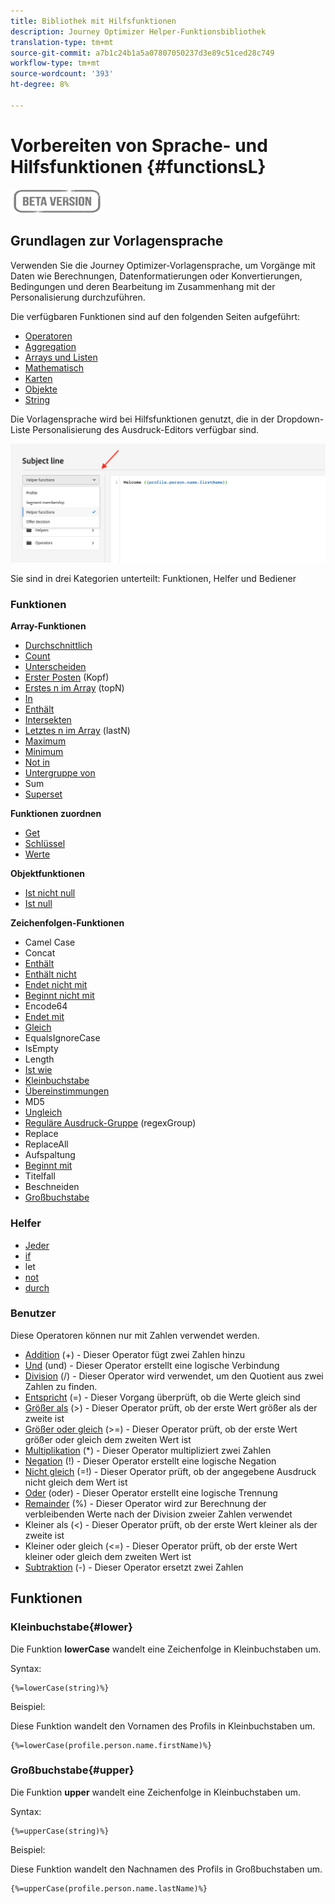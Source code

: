 ```yaml
---
title: Bibliothek mit Hilfsfunktionen
description: Journey Optimizer Helper-Funktionsbibliothek
translation-type: tm+mt
source-git-commit: a7b1c24b1a5a07807050237d3e89c51ced28c749
workflow-type: tm+mt
source-wordcount: '393'
ht-degree: 8%

---
```



# Vorbereiten von Sprache- und Hilfsfunktionen {#functionsL}

![](../../assets/do-not-localize/badge.png)


## Grundlagen zur Vorlagensprache

Verwenden Sie die Journey Optimizer-Vorlagensprache, um Vorgänge mit Daten wie Berechnungen, Datenformatierungen oder Konvertierungen, Bedingungen und deren Bearbeitung im Zusammenhang mit der Personalisierung durchzuführen.

Die verfügbaren Funktionen sind auf den folgenden Seiten aufgeführt:

* [Operatoren](operators.md)
* [Aggregation](aggregation.md)
* [Arrays und Listen](arrays-list.md)
* [Mathematisch](maths.md)
* [Karten](maps.md)
* [Objekte](objects.md)
* [String ](string.md)

Die Vorlagensprache wird bei Hilfsfunktionen genutzt, die in der Dropdown-Liste Personalisierung des Ausdruck-Editors verfügbar sind.

![](../assets/access-helper-functions.png)

Sie sind in drei Kategorien unterteilt: Funktionen, Helfer und Bediener

### Funktionen

**Array-Funktionen**

* [Durchschnittlich](aggregation.md#average)
* [Count](aggregation.md#count)
* [Unterscheiden](arrays-list.md#distinct)
* [Erster Posten](arrays-list.md#head)  (Kopf)
* [Erstes n im Array](arrays-list.md#first-n)  (topN)
* [In](arrays-list.md#in)
* [Enthält](arrays-list.md#includes)
* [Intersekten](arrays-list.md#intersects)
* [Letztes n im Array](arrays-list.md#last-n)  (lastN)
* [Maximum](aggregation.md#maximum)
* [Minimum](aggregation.md#minimum)
* [Not in](arrays-list.md#notin)
* [Untergruppe von](arrays-list.md#subset)
* Sum
* [Superset](arrays-list.md#superset)

**Funktionen zuordnen**

* [Get](maps.md#get)
* [Schlüssel](maps.md#keys)
* [Werte](maps.md#values)

**Objektfunktionen**

* [Ist nicht null](objects.md#isNotNull)
* [Ist null](objects.md#isNull)

**Zeichenfolgen-Funktionen**

* Camel Case
* Concat
* [Enthält](string.md#contains)
* [Enthält nicht](string.md#doesNotContain)
* [Endet nicht mit](string.md#doesNotEndWith)
* [Beginnt nicht mit](string.md#doesNotStartWith)
* Encode64
* [Endet mit](string.md#endsWith)
* [Gleich](string.md#equals)
* EqualsIgnoreCase
* IsEmpty
* Length
* [Ist wie](string.md#like)
* [Kleinbuchstabe](#lower)
* [Übereinstimmungen](string.md#matches)
* MD5
* [Ungleich](string.md#notEqualTo)
* [Reguläre Ausdruck-Gruppe](string.md#regexGroup) (regexGroup)
* Replace
* ReplaceAll
* Aufspaltung
* [Beginnt mit](string.md#startsWith)
* Titelfall
* Beschneiden
* [Großbuchstabe](#upper)

### Helfer

* [Jeder](../personalization-syntax.md#each)
* [if](../personalization-syntax.md#if)
* let
* [not](../personalization-syntax.md#unless)
* [durch](../personalization-syntax.md#with)

### Benutzer

Diese Operatoren können nur mit Zahlen verwendet werden.

* [Addition](maths.md#add) (+) - Dieser Operator fügt zwei Zahlen hinzu
* [Und](operators.md#and) (und) - Dieser Operator erstellt eine logische Verbindung
* [Division](maths.md#divide) (/) - Dieser Operator wird verwendet, um den Quotient aus zwei Zahlen zu finden.
* [Entspricht](operators.md#and) (=) - Dieser Vorgang überprüft, ob die Werte gleich sind
* [Größer als](operators.md#greaterthan) (>) - Dieser Operator prüft, ob der erste Wert größer als der zweite ist
* [Größer oder gleich](operators.md#greaterthanorequal)  (>=) - Dieser Operator prüft, ob der erste Wert größer oder gleich dem zweiten Wert ist
* [Multiplikation](maths.md#multiply) (*) - Dieser Operator multipliziert zwei Zahlen
* [Negation](operators.md#not) (!) - Dieser Operator erstellt eine logische Negation
* [Nicht gleich](operators.md#notequal)  (=!) - Dieser Operator prüft, ob der angegebene Ausdruck nicht gleich dem Wert ist
* [Oder](operators.md#or)  (oder) - Dieser Operator erstellt eine logische Trennung
* [Remainder](maths.md#remainder) (%) - Dieser Operator wird zur Berechnung der verbleibenden Werte nach der Division zweier Zahlen verwendet
* Kleiner als (&lt;) - Dieser Operator prüft, ob der erste Wert kleiner als der zweite ist
* Kleiner oder gleich (&lt;=) - Dieser Operator prüft, ob der erste Wert kleiner oder gleich dem zweiten Wert ist
* [Subtraktion](maths.md#substract) (-) - Dieser Operator ersetzt zwei Zahlen

## Funktionen

### Kleinbuchstabe{#lower}

Die Funktion **lowerCase** wandelt eine Zeichenfolge in Kleinbuchstaben um.

Syntax:

```
{%=lowerCase(string)%}
```

Beispiel:

Diese Funktion wandelt den Vornamen des Profils in Kleinbuchstaben um.

```
{%=lowerCase(profile.person.name.firstName)%}
```

### Großbuchstabe{#upper}

Die Funktion **upper** wandelt eine Zeichenfolge in Kleinbuchstaben um.

Syntax:

```
{%=upperCase(string)%}
```

Beispiel:

Diese Funktion wandelt den Nachnamen des Profils in Großbuchstaben um.

```
{%=upperCase(profile.person.name.lastName)%}
```
